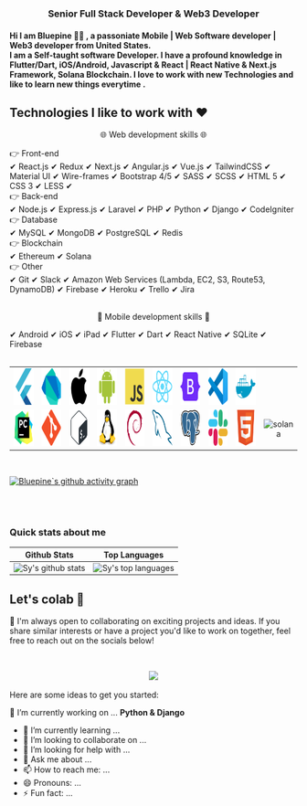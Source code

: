 <h3 align ="center"> <strong> Senior Full Stack Developer & Web3 Developer </strong> </h3>


<h4>Hi I am Bluepine 💇‍♂️ , a passoniate Mobile | Web Software developer | Web3 developer from United States.<br/>I am a Self-taught software Developer. I have a profound knowledge in Flutter/Dart, iOS/Android, Javascript & React | React Native & Next.js Framework, Solana Blockchain. I love to work with new Technologies and like to learn new things everytime .<h4>
  

  
<h2> Technologies I like to work with ❤️</h2>
<p align="center">🌐 Web development skills 🌐<br></p>
👉 Front-end<br>
✔ React.js ✔ Redux ✔ Next.js ✔ Angular.js ✔ Vue.js ✔ TailwindCSS ✔ Material UI ✔ Wire-frames ✔ Bootstrap 4/5 ✔ SASS ✔ SCSS ✔ HTML 5 ✔ CSS 3 ✔ LESS ✔<br>
👉 Back-end<br>
✔ Node.js ✔ Express.js ✔ Laravel ✔ PHP ✔ Python ✔ Django ✔ CodeIgniter<br>
👉 Database<br>
✔ MySQL ✔ MongoDB ✔ PostgreSQL ✔ Redis<br>
👉 Blockchain<br>
✔ Ethereum ✔ Solana <br>
👉 Other<br>
✔ Git ✔ Slack ✔ Amazon Web Services (Lambda, EC2, S3, Route53, DynamoDB) ✔ Firebase ✔ Heroku ✔ Trello ✔ Jira<br><br>

<p align="center">📶 Mobile development skills 📶<br></p>
 ✔ Android ✔ iOS ✔ iPad ✔ Flutter ✔ Dart ✔ React Native ✔ SQLite ✔ Firebase<br><br>
</p>
 <table width="100% height="100%" align="center">
   <tr>
      <td>
        <img alt="flutter" height=64px src="https://raw.githubusercontent.com/devicons/devicon/master/icons/flutter/flutter-original.svg">
     </td>
     <td>
      <img alt="dart" height=64px src="https://raw.githubusercontent.com/devicons/devicon/master/icons/dart/dart-original.svg">
     </td>
          <td align="center">
       <img alt="iOS" height=64px src= "https://raw.githubusercontent.com/devicons/devicon/master/icons/apple/apple-original.svg">
     </td>
     <td align="center">
        <img alt="android" height=64px src= "https://github.com/devicons/devicon/blob/master/icons/android/android-original.svg">
     </td>
     <td align="center">
       <img alt="javascript" height=64px src="https://raw.githubusercontent.com/devicons/devicon/master/icons/javascript/javascript-original.svg">
     </td>
     <td align="center">
       <img alt="React" height=64px src="https://github.com/devicons/devicon/blob/master/icons/react/react-original.svg">
     </td> 
     <td align="center">
      <img alt="bootstrap" height=64px src="https://raw.githubusercontent.com/devicons/devicon/master/icons/bootstrap/bootstrap-plain.svg">
    </td>
     <td align="center">
       <img alt="vscode" height=64px src="https://github.com/devicons/devicon/blob/master/icons/vscode/vscode-original.svg">
     </td> 
      <td align="center">
       <img alt="docker" height=64px src="https://github.com/devicons/devicon/blob/master/icons/docker/docker-plain.svg">
     </td> 
   </tr>
   <tr>
          <td align="center">
       <img alt="pycahrm" height=64px src="https://github.com/devicons/devicon/blob/master/icons/pycharm/pycharm-original.svg">
     </td> 
     <td align="center">
       <img alt="git" height=64px src="https://github.com/devicons/devicon/blob/master/icons/git/git-original.svg">
     </td>
        <td align="center">
       <img alt="bash" height=64px src="https://github.com/devicons/devicon/blob/master/icons/bash/bash-plain.svg">
     </td>
    <td align="center">
       <img alt="linux" height=64px src="https://github.com/devicons/devicon/blob/master/icons/linux/linux-original.svg">
     </td>   
    <td align="center">
       <img alt="sql" height=64px src="https://github.com/devicons/devicon/blob/master/icons/debian/debian-original.svg">
     </td> 
       <td align="center">
       <img alt="debian" height=64px src="https://github.com/devicons/devicon/blob/master/icons/mysql/mysql-original.svg">
     </td> 
       <td align="center">
       <img alt="Posql" height=64px src="https://github.com/devicons/devicon/blob/master/icons/postgresql/postgresql-original.svg">
     </td>  
    <td align="center">
       <img alt="slack" height=64px src="https://github.com/devicons/devicon/blob/master/icons/slack/slack-original.svg">
     </td> 
     <td align="center">
       <img alt="html5" height=64px src="https://github.com/devicons/devicon/blob/master/icons/html5/html5-original.svg">
     </td>
     <td align="center">
       <img alt="solana" height=64px src="https://github.com/devicons/devicon/blob/master/icons/solana/solana-original.svg">
     </td> 
   </tr>

 </table>
 
<br>




[![Bluepine`s github activity graph](https://github-readme-activity-graph.vercel.app/graph?username=bluepinepcs810&theme=github-compact)](https://github.com/bluepinepcs810/github-readme-activity-graph)


 
<!--
<h2> My Projects 📁</h2>
<a href="https://github.com/yeazin/Movement-Pass-Clone">
  <img align="center" src="https://github-readme-stats.vercel.app/api/pin/?username=yeazin&theme=react&repo=Movement-Pass-Clone" />
</a>
<a href="https://github.com/yeazin/Multi-Authors-advanced-Django-Blog">
  <img align="center" src="https://github-readme-stats.vercel.app/api/pin/?username=yeazin&theme=react&repo=Multi-Authors-advanced-Django-Blog" />
</a>
 <a href="https://github.com/yeazin/Stackoverflow-Clone">
  <img align="center" src="https://github-readme-stats.vercel.app/api/pin/?username=yeazin&theme=react&repo=Stackoverflow-Clone" />
</a>
 <a href="https://github.com/yeazin/Zooming-cls">
  <img align="center" src="https://github-readme-stats.vercel.app/api/pin/?username=yeazin&theme=react&repo=Zooming-cls" />
</a>
-->
<br>
<br>

 ### Quick stats about me
| Github Stats | Top Languages |
| --- | --- |
| ![Sy's github stats](https://github-readme-stats.vercel.app/api?username=bluepinepcs810&show_icons=true&title_color=f6c32c&icon_color=f6c32c&text_color=9f9f9f&bg_color=151515&count_private=true) | ![Sy's top languages](https://github-readme-stats.vercel.app/api/top-langs/?username=bluepinepcs810&show_icons=true&title_color=f6c32c&icon_color=f6c32c&text_color=9f9f9f&bg_color=151515&count_private=true&layout=compact) |
## Let's colab 🚀

🌟 I'm always open to collaborating on exciting projects and ideas. If you share similar interests or have a project you'd like to work on together, feel free to reach out on the socials below!

<br>

 <p align="center">
  <img src="https://capsule-render.vercel.app/api?type=waving&color=gradient&height=80&section=footer"/>
</p>

Here are some ideas to get you started:

 🔭 I’m currently working on ... **Python & Django**
- 🌱 I’m currently learning ...
- 👯 I’m looking to collaborate on ...
- 🤔 I’m looking for help with ...
- 💬 Ask me about ...
- 📫 How to reach me: ...
- 😄 Pronouns: ...
- ⚡ Fun fact: ...
